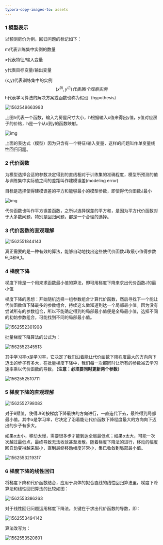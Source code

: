 ```yaml
---
typora-copy-images-to: assets
---
```


### 1 模型表示

以预测房价为例，回归问题的标记如下：

m代表训练集中实例的数量

x代表特征/输入变量

y代表目标变量/输出变量

(x,y)代表训练集中的实例
$$
(x^{(i)},y^{(i)})代表第i个观察实例
$$
h代表学习算法的解决方案或函数也称为假设（hypothesis）

![1562549663993](D:\Git\2_Conclusion\Myself\assets\1562549663993.png)

上图h代表一个函数，输入为房屋尺寸大小，h根据输入x值来得出y值，y值对应房子的价格，h是一个从x到y的函数映射。

![img](file:///D:/Git/2_Conclusion/Myself/assets/Eqn2.gif)

上面的表达式（模型）因为只含有一个特征/输入变量，这样的问题叫作单变量线性回归问题。

### 2 代价函数

为模型选择合适的参数决定得到的直线相对于训练集的准确程度，模型所预测的值与训练集中实际值之间的差距叫作建模误差(modeling error)

目标是选择使得建模误差的平方和能够最小的模型参数，即使得代价函数J最小

![img](file:///D:/Git/2_Conclusion/Myself/assets/Eqn1.gif)

代价函数也叫作平方误差函数，之所以选择误差的平方和，是因为平方代价函数对于大多数问题，特别是回归问题，都是一个合理的选择。

### 3 代价函数的直观理解

![1562551844143](D:\Git\2_Conclusion\Myself\assets\1562551844143.png)

真正需要的是一种有效的算法，能够自动地找出这些使代价函数J取最小值得参数θ_0和θ_1。

### 4 梯度下降

梯度下降是一个用来求函数最小值的算法，即可用梯度下降来求出代价函数J的最小值

梯度下降的思想：开始随机选择一组参数组合计算代价函数，然后寻找下一个能让代价函数值下降最多的参数组合，持续这么做知道到达一个局部最小值。因为没有尝试所有的参数组合，所以不能确定得到的局部最小值便是全局最小值，选择不同的初始参数组合，可能找到不同的局部最小值。

![1562552301908](D:\Git\2_Conclusion\Myself\assets\1562552301908.png)

批量梯度下降算法的公式为：

![1562552345513](D:\Git\2_Conclusion\Myself\assets\1562552345513.png)

其中学习率α是学习率，它决定了我们沿着能让代价函数下降程度最大的方向向下迈出的步子有多大，在批量梯度下降中，我们每一次都同时让所有的参数减去学习速率乘以代价函数的导数。**（注意：必须要同时更新两个参数）**

![1562552510711](D:\Git\2_Conclusion\Myself\assets\1562552510711.png)

### 5 梯度下降的直观理解

![1562552798082](D:\Git\2_Conclusion\Myself\assets\1562552798082.png)

对于θ赋值，使得J(θ)按梯度下降最快的方向进行，一直迭代下去，最终得到局部最小值。其中α是学习率，它决定了沿着能让代价函数下降程度最大的方向向下迈出的步子有多大。

如果α太小，移动太慢，需要很多步才能到达全局最低点；如果α太大，可能一次次越过最低点，最终导致无法收敛甚至发散。随着梯度下降法的进行，移动的幅度回自动变得越来越小，直到最终移动幅度非常小，集已收敛到局部最小值。

![1562553219317](D:\Git\2_Conclusion\Myself\assets\1562553219317.png)

### 6 梯度下降的线性回归

将梯度下降和代价函数结合，应用于具体的拟合直线的线性回归算法里。梯度下降算法和线性回归算法的比较如图：

![1562553386263](D:\Git\2_Conclusion\Myself\assets\1562553386263.png)

对于线性回归问题运用梯度下降法，关键在于求出代价函数的导数，即：

![1562553494142](D:\Git\2_Conclusion\Myself\assets\1562553494142.png)

算法改写为：

![1562553520601](D:\Git\2_Conclusion\Myself\assets\1562553520601.png)

